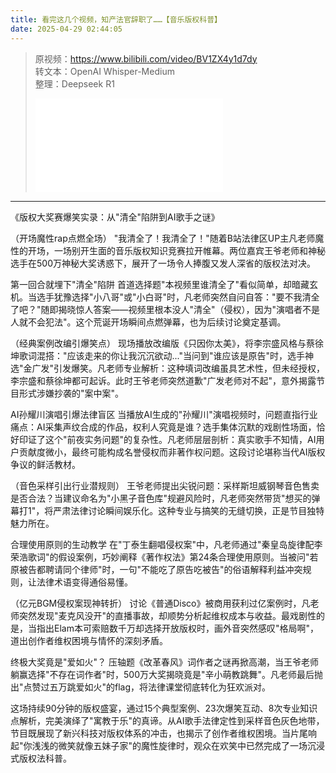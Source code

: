 ```yaml
---
title: 看完这几个视频，知产法官辞职了……【音乐版权科普】
date: 2025-04-29 02:44:05
---
```


> 原视频：https://www.bilibili.com/video/BV1ZX4y1d7dy<br>转文本：OpenAI Whisper-Medium<br>整理：Deepseek R1
>
> <iframe src="//player.bilibili.com/player.html?bvid=BV1ZX4y1d7dy&autoplay=0" scrolling="no" border="0" frameborder="no" framespacing="0" allowfullscreen="true"></iframe>

---

《版权大奖赛爆笑实录：从"清全"陷阱到AI歌手之谜》

（开场魔性rap点燃全场）
"我清全了！我清全了！"随着B站法律区UP主凡老师魔性的开场，一场别开生面的音乐版权知识竞赛拉开帷幕。两位嘉宾王爷老师和神秘选手在500万神秘大奖诱惑下，展开了一场令人捧腹又发人深省的版权法对决。

第一回合就埋下"清全"陷阱
首道选择题"本视频里谁清全了"看似简单，却暗藏玄机。当选手犹豫选择"小八哥"或"小白哥"时，凡老师突然自问自答："要不我清全了吧？"随即揭晓惊人答案——视频里根本没人"清全"（侵权），因为"演唱者不是人就不会犯法"。这个荒诞开场瞬间点燃弹幕，也为后续讨论奠定基调。

（经典案例改编引爆笑点）
现场播放改编版《只因你太美》，将李宗盛风格与蔡徐坤歌词混搭："应该走来的你让我沉沉欲动..."当问到"谁应该是原告"时，选手神选"金广发"引发爆笑。凡老师专业解析：这种填词改编虽具艺术性，但未经授权，李宗盛和蔡徐坤都可起诉。此时王爷老师突然道歉"广发老师对不起"，意外揭露节目形式涉嫌抄袭的"案中案"。

AI孙耀川演唱引爆法律盲区
当播放AI生成的"孙耀川"演唱视频时，问题直指行业痛点：AI采集声纹合成的作品，权利人究竟是谁？选手集体沉默的戏剧性场面，恰好印证了这个"前夜实务问题"的复杂性。凡老师层层剖析：真实歌手不知情，AI用户贡献度微小，最终可能构成名誉侵权而非著作权问题。这段讨论堪称当代AI版权争议的鲜活教材。

（音色采样引出行业潜规则）
王爷老师提出尖锐问题：采样斯坦威钢琴音色售卖是否合法？当建议命名为"小黑子音色库"规避风险时，凡老师突然带货"想买的弹幕打1"，将严肃法律讨论瞬间娱乐化。这种专业与搞笑的无缝切换，正是节目独特魅力所在。

合理使用原则的生动教学
在"丁泰生翻唱侵权案"中，凡老师通过"秦皇岛旋律配李荣浩歌词"的假设案例，巧妙阐释《著作权法》第24条合理使用原则。当被问"若原被告都聘请同个律师"时，一句"不能吃了原告吃被告"的俗语解释利益冲突规则，让法律术语变得通俗易懂。

（亿元BGM侵权案现神转折）
讨论《普通Disco》被商用获利过亿案例时，凡老师突然发现"麦克风没开"的直播事故，却顺势分析起维权成本与收益。最戏剧性的是，当指出Elam本可索赔数千万却选择开放版权时，画外音突然感叹"格局啊"，道出创作者维权困境与情怀的深刻矛盾。

终极大奖竟是"爱如火"？
压轴题《改革春风》词作者之谜再掀高潮，当王爷老师躺赢选择"不存在词作者"时，500万大奖揭晓竟是"辛小萌教跳舞"。凡老师最后抛出"点赞过五万跳爱如火"的flag，将法律课堂彻底转化为狂欢派对。

这场持续90分钟的版权盛宴，通过15个典型案例、23次爆笑互动、8次专业知识点解析，完美演绎了"寓教于乐"的真谛。从AI歌手法律定性到采样音色灰色地带，节目既展现了新兴科技对版权体系的冲击，也揭示了创作者维权困境。当片尾响起"你浅浅的微笑就像五妹子家"的魔性旋律时，观众在欢笑中已然完成了一场沉浸式版权法科普。